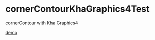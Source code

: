 # cornerContourKhaGraphics4Test
cornerContour with Kha Graphics4

[demo](https://nanjizal.github.io/cornerContourKhaGraphics4Test/Export/html5/bin/index.html)    

